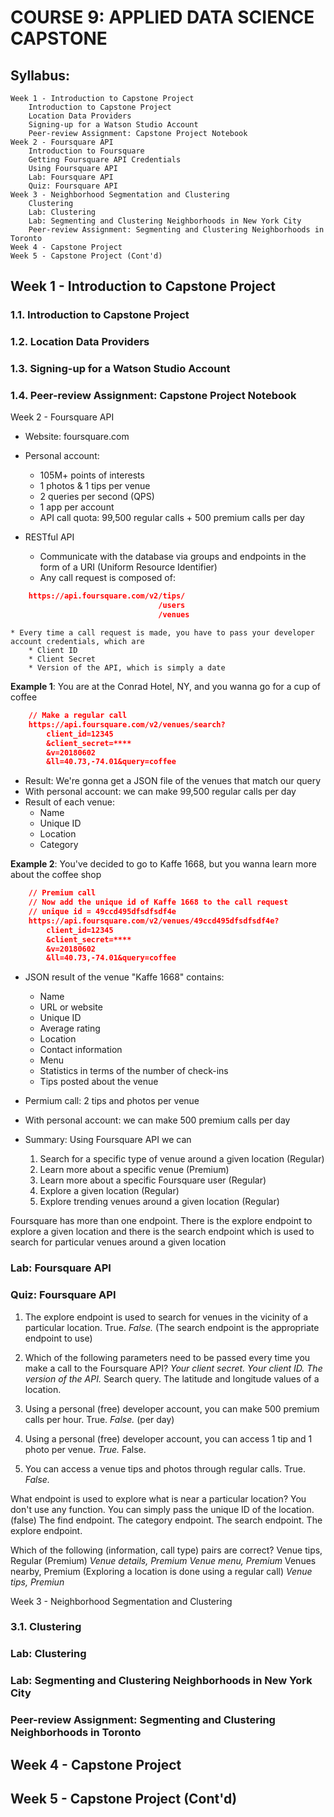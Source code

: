 # COURSE 9: APPLIED DATA SCIENCE CAPSTONE

## Syllabus:
	Week 1 - Introduction to Capstone Project
		Introduction to Capstone Project
		Location Data Providers
		Signing-up for a Watson Studio Account
		Peer-review Assignment: Capstone Project Notebook
	Week 2 - Foursquare API
		Introduction to Foursquare
		Getting Foursquare API Credentials
		Using Foursquare API
		Lab: Foursquare API
		Quiz: Foursquare API
	Week 3 - Neighborhood Segmentation and Clustering
		Clustering
		Lab: Clustering
		Lab: Segmenting and Clustering Neighborhoods in New York City
		Peer-review Assignment: Segmenting and Clustering Neighborhoods in Toronto
	Week 4 - Capstone Project
	Week 5 - Capstone Project (Cont'd)


## Week 1 - Introduction to Capstone Project
### 1.1. Introduction to Capstone Project
### 1.2. Location Data Providers
### 1.3. Signing-up for a Watson Studio Account
### 1.4. Peer-review Assignment: Capstone Project Notebook


Week 2 - Foursquare API

* Website: foursquare.com
* Personal account:
	* 105M+ points of interests
	* 1 photos & 1 tips per venue
	* 2 queries per second (QPS)
	* 1 app per account
	* API call quota: 99,500 regular calls + 500 premium calls per day

* RESTful API
	* Communicate with the database via groups and endpoints in the form of a URI (Uniform Resource Identifier)
	* Any call request is composed of: 

```json
	https://api.foursquare.com/v2/tips/
								 /users
								 /venues
```
	* Every time a call request is made, you have to pass your developer account credentials, which are
		* Client ID 
		* Client Secret 
		* Version of the API, which is simply a date

**Example 1**: You are at the Conrad Hotel, NY, and you wanna go for a cup of coffee

```json
	// Make a regular call 
	https://api.foursquare.com/v2/venues/search?
		client_id=12345
		&client_secret=****
		&v=20180602
		&ll=40.73,-74.01&query=coffee
```
* Result: We're gonna get a JSON file of the venues that match our query
* With personal account: we can make 99,500 regular calls per day
* Result of each venue: 
	* Name
	* Unique ID
	* Location
	* Category

**Example 2**: You've decided to go to Kaffe 1668, but you wanna learn more about the coffee shop

```json
	// Premium call 
	// Now add the unique id of Kaffe 1668 to the call request
	// unique id = 49ccd495dfsdfsdf4e
	https://api.foursquare.com/v2/venues/49ccd495dfsdfsdf4e?
		client_id=12345
		&client_secret=****
		&v=20180602
		&ll=40.73,-74.01&query=coffee
```
* JSON result of the venue "Kaffe 1668" contains: 
	* Name
	* URL or website 
	* Unique ID
	* Average rating
	* Location
	* Contact information
	* Menu
	* Statistics in terms of the number of check-ins 
	* Tips posted about the venue

* Permium call: 2 tips and photos per venue
* With personal account: we can make 500 premium calls per day



* Summary: Using Foursquare API we can
	1. Search for a specific type of venue around a given location (Regular)
	2. Learn more about a specific venue (Premium)
	3. Learn more about a specific Foursquare user (Regular)
	4. Explore a given location (Regular)
	5. Explore trending venues around a given location (Regular)


Foursquare has more than one endpoint. There is the explore endpoint to explore a given location and there is the search endpoint which is used to search for particular venues around a given location

### Lab: Foursquare API
### Quiz: Foursquare API




1. The explore endpoint is used to search for venues in the vicinity of a particular location.
	True.
	*False.* (The search endpoint is the appropriate endpoint to use)

2. Which of the following parameters need to be passed every time you make a call to the Foursquare API?
	*Your client secret.*
	*Your client ID.*
	*The version of the API.*
	Search query.
	The latitude and longitude values of a location.

3. Using a personal (free) developer account, you can make 500 premium calls per hour.
	True.
	*False.* (per day)

4. Using a personal (free) developer account, you can access 1 tip and 1 photo per venue.
	*True.*
	False.

5. You can access a venue tips and photos through regular calls.
	True.
	*False.*

What endpoint is used to explore what is near a particular location?
	You don't use any function. You can simply pass the unique ID of the location. (false)
	The find endpoint.
	The category endpoint.
	The search endpoint.
	The explore endpoint.



Which of the following (information, call type) pairs are correct?
	Venue tips, Regular (Premium)
	*Venue details, Premium* 
	*Venue menu, Premium*
	Venues nearby, Premium (Exploring a location is done using a regular call)
	*Venue tips, Premiun*




Week 3 - Neighborhood Segmentation and Clustering
### 3.1. Clustering
### Lab: Clustering
### Lab: Segmenting and Clustering Neighborhoods in New York City
### Peer-review Assignment: Segmenting and Clustering Neighborhoods in Toronto

## Week 4 - Capstone Project
## Week 5 - Capstone Project (Cont'd)